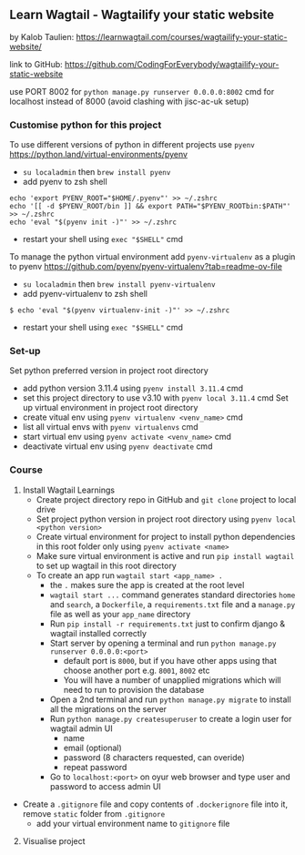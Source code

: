 ## Learn Wagtail - Wagtailify your static website

by Kalob Taulien: https://learnwagtail.com/courses/wagtailify-your-static-website/

link to GitHub: https://github.com/CodingForEverybody/wagtailify-your-static-website

use PORT 8002 for `python manage.py runserver 0.0.0.0:8002` cmd for localhost instead of 8000 (avoid clashing with jisc-ac-uk setup)

### Customise python for this project
To use different versions of python in different projects use `pyenv` https://python.land/virtual-environments/pyenv
  - `su localadmin` then `brew install pyenv`
  - add pyenv to zsh shell
```
echo 'export PYENV_ROOT="$HOME/.pyenv"' >> ~/.zshrc
echo '[[ -d $PYENV_ROOT/bin ]] && export PATH="$PYENV_ROOTbin:$PATH"' >> ~/.zshrc
echo 'eval "$(pyenv init -)"' >> ~/.zshrc
```
  - restart your shell using `exec "$SHELL"` cmd

To manage the python virtual environment add `pyenv-virtualenv` as a plugin to pyenv https://github.com/pyenv/pyenv-virtualenv?tab=readme-ov-file
  - `su localadmin` then `brew install pyenv-virtualenv`
  - add pyenv-virtualenv to zsh shell
```
$ echo 'eval "$(pyenv virtualenv-init -)"' >> ~/.zshrc
```
  - restart your shell using `exec "$SHELL"` cmd

### Set-up
Set python preferred version in project root directory 
- add python version 3.11.4 using `pyenv install 3.11.4` cmd 
- set this project directory to use v3.10 with `pyenv local 3.11.4` cmd
Set up virtual environment in project root directory
- create vitual env using `pyenv virtualenv <venv_name>` cmd
- list all virtual envs with `pyenv virtualenvs` cmd
- start virtual env using `pyenv activate <venv_name>` cmd
- deactivate virtual env using `pyenv deactivate` cmd

### Course
1. Install Wagtail Learnings
   - Create project directory repo in GitHub and `git clone` project to local drive
   - Set project python version in project root directory using `pyenv local <python version>`
   - Create virtual environment for project to install python dependencies in this root folder only using `pyenv activate <name>`
   - Make sure virtual environment is active and run `pip install wagtail` to set up wagtail in this root directory
   - To create an app run `wagtail start <app_name> .`
     - the `.` makes sure the app is created at the root level
     - `wagtail start ...` command generates standard directories `home` and `search`, a `Dockerfile`, a `requirements.txt` file and a `manage.py` file as well as your `app_name` directory
     - Run `pip install -r requirements.txt` just to confirm django & wagtail installed correctly
     - Start server by opening a terminal and run `python manage.py runserver 0.0.0.0:<port>` 
       - default port is `8000`, but if you have other apps using that choose another port e.g. `8001`, `8002` etc
       - You will have a number of unapplied migrations which will need to run to provision the database
     - Open a 2nd terminal and run `python manage.py migrate` to install all the migrations on the server
     - Run `python manage.py createsuperuser` to create a login user for wagtail admin UI
       - name
       - email (optional)
       - password (8 characters requested, can overide)
       - repeat password
     - Go to `localhost:<port>` on oyur web browser and type user and password to access admin UI
  - Create a `.gitignore` file and copy contents of `.dockerignore` file into it, remove `static` folder from `.gitignore` 
    - add your virtual environment name to `gitignore` file
2. Visualise project

